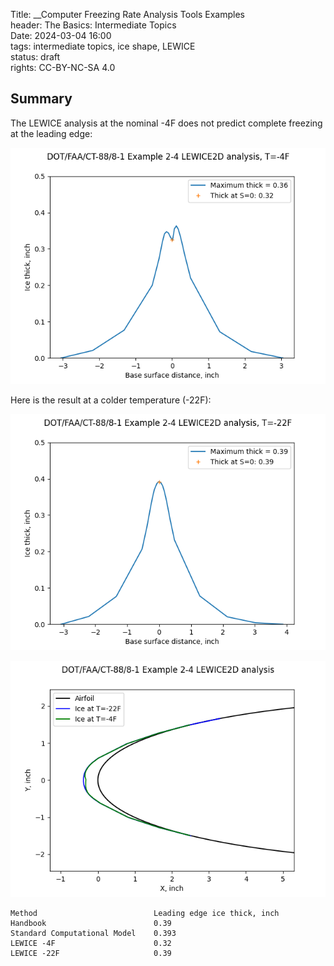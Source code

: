 Title: __Computer Freezing Rate Analysis Tools Examples    
header: The Basics: Intermediate Topics  
Date: 2024-03-04 16:00  
tags: intermediate topics, ice shape, LEWICE   
status: draft  
rights: CC-BY-NC-SA 4.0  


## Summary  

The LEWICE analysis at the nominal -4F does not predict complete freezing 
at the leading edge:  

![lewice2d_example2_2_thick_tf_-4.png](..%2Fimages%2Fbasics%2Flewice2d_example2_2_thick_tf_-4.png)


Here is the result at a colder temperature (-22F):  

![lewice2d_example2_2_thick_tf_m22.png](..%2Fimages%2Fbasics%2Flewice2d_example2_2_thick_tf_m22.png)  

![lewice2d_example2_2_ice_tf_m25.png](..%2Fimages%2Fbasics%2Flewice2d_example2_2_ice_tf_m25.png)  

```text
Method                          Leading edge ice thick, inch
Handbook                        0.39
Standard Computational Model    0.393
LEWICE -4F                      0.32
LEWICE -22F                     0.39
```

